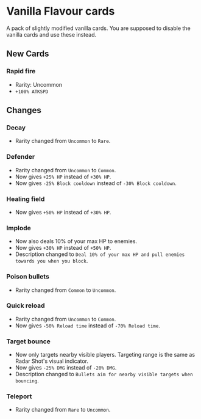 # Vanilla Flavour cards

A pack of slightly modified vanilla cards. You are supposed to disable the vanilla cards and use these instead.

## New Cards

### Rapid fire

- Rarity: Uncommon
- `+100% ATKSPD`

## Changes

### Decay

- Rarity changed from `Uncommon` to `Rare`.

### Defender

- Rarity changed from `Uncommon` to `Common`.
- Now gives `+25% HP` instead of `+30% HP`.
- Now gives `-25% Block cooldown` instead of `-30% Block cooldown`.

### Healing field

- Now gives `+50% HP` instead of `+30% HP`.

### Implode

- Now also deals 10% of your max HP to enemies.
- Now gives `+30% HP` instead of `+50% HP`.
- Description changed to `Deal 10% of your max HP and pull enemies towards you when you block`.

### Poison bullets

- Rarity changed from `Common` to `Uncommon`.

### Quick reload

- Rarity changed from `Uncommon` to `Common`.
- Now gives `-50% Reload time` instead of `-70% Reload time`.

### Target bounce

- Now only targets nearby visible players. Targeting range is the same as Radar Shot's visual indicator.
- Now gives `-25% DMG` instead of `-20% DMG`.
- Description changed to `Bullets aim for nearby visible targets when bouncing`.

### Teleport

- Rarity changed from `Rare` to `Uncommon`.